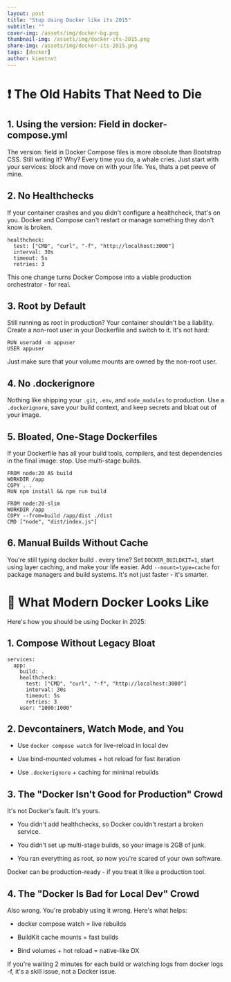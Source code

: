 ```yaml
---
layout: post
title: "Stop Using Docker like its 2015"
subtitle: ""
cover-img: /assets/img/docker-bg.png
thumbnail-img: /assets/img/docker-its-2015.png
share-img: /assets/img/docker-its-2015.png
tags: [docker]
author: kieetnvt
---
```


# ❗️ The Old Habits That Need to Die

## 1. Using the version: Field in docker-compose.yml

The version: field in Docker Compose files is more obsolute than Bootstrap CSS. Still writing it? Why? Every time you do, a whale cries. Just start with your services: block and move on with your life. Yes, thats a pet peeve of mine.

## 2. No Healthchecks

If your container crashes and you didn't configure a healthcheck, that's on you. Docker and Compose can't restart or manage something they don't know is broken.

~~~
healthcheck:
  test: ["CMD", "curl", "-f", "http://localhost:3000"]
  interval: 30s
  timeout: 5s
  retries: 3
~~~

This one change turns Docker Compose into a viable production orchestrator - for real.

## 3. Root by Default

Still running as root in production? Your container shouldn't be a liability. Create a non-root user in your Dockerfile and switch to it. It's not hard:

~~~
RUN useradd -m appuser
USER appuser
~~~

Just make sure that your volume mounts are owned by the non-root user.

## 4. No .dockerignore

Nothing like shipping your `.git`, `.env`, and `node_modules` to production. Use a `.dockerignore`, save your build context, and keep secrets and bloat out of your image.

## 5. Bloated, One-Stage Dockerfiles

If your Dockerfile has all your build tools, compilers, and test dependencies in the final image: stop. Use multi-stage builds.

~~~
FROM node:20 AS build
WORKDIR /app
COPY . .
RUN npm install && npm run build

FROM node:20-slim
WORKDIR /app
COPY --from=build /app/dist ./dist
CMD ["node", "dist/index.js"]
~~~

## 6. Manual Builds Without Cache

You're still typing docker build . every time?
Set `DOCKER_BUILDKIT=1`, start using layer caching, and make your life easier. Add `--mount=type=cache` for package managers and build systems. It's not just faster - it's smarter.

# 🧐 What Modern Docker Looks Like

Here's how you should be using Docker in 2025:

## 1. Compose Without Legacy Bloat

~~~
services:
  app:
    build: .
    healthcheck:
      test: ["CMD", "curl", "-f", "http://localhost:3000"]
      interval: 30s
      timeout: 5s
      retries: 3
    user: "1000:1000"
~~~

## 2. Devcontainers, Watch Mode, and You

- Use `docker compose watch` for live-reload in local dev

- Use bind-mounted volumes + hot reload for fast iteration

- Use `.dockerignore` + caching for minimal rebuilds

## 3. The "Docker Isn't Good for Production" Crowd

It's not Docker's fault. It's yours.

- You didn't add healthchecks, so Docker couldn't restart a broken service.

- You didn't set up multi-stage builds, so your image is 2GB of junk.

- You ran everything as root, so now you're scared of your own software.

Docker can be production-ready - if you treat it like a production tool.

## 4. The "Docker Is Bad for Local Dev" Crowd

Also wrong. You're probably using it wrong. Here's what helps:

- docker compose watch = live rebuilds

- BuildKit cache mounts = fast builds

- Bind volumes + hot reload = native-like DX

If you're waiting 2 minutes for each build or watching logs from docker logs -f, it's a skill issue, not a Docker issue.